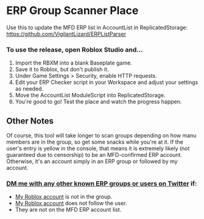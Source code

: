 # ERP Group Scanner Place
Use this to update the MFD ERP list in AccountList in ReplicatedStorage: https://github.com/VigilantLizard/ERPListParser

### To use the release, open Roblox Studio and...
1. Import the RBXM into a blank Baseplate game.
2. Save it to Roblox, but don't publish it.
3. Under Game Settings > Security, enable HTTP requests.
4. Edit your ERP Checker script in your Workspace and adjust your settings as needed.
5. Move the AccountList ModuleScript into ReplicatedStorage.
6. You're good to go! Test the place and watch the progress happen.

## Other Notes
Of course, this tool will take longer to scan groups depending on how manu members are in the group, so get some snacks while you're at it.
If the user's entry is yellow in the console, that means it is extremely likely (not guaranteed due to censorship) to be an MFD-confirmed ERP account. Otherwise, it's an account simply in an ERP group or followed by my account.

### [DM me with any other known ERP groups or users on Twitter](https://x.com/VigilantLizard) if:
- [My Roblox account](https://www.roblox.com/users/7506583559/profile) is not in the group.
- [My Roblox account](https://www.roblox.com/users/7506583559/profile) does not follow the user.
- They are not on the MFD ERP account list.

